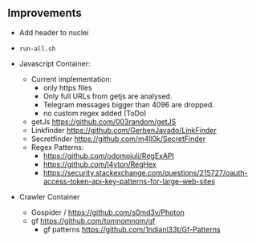 ## Improvements

- Add header to nuclei
- `run-all.sh`
- Javascript Container:
    - Current implementation:
        - only https files 
        - Only full URLs from getjs are analysed. 
        - Telegram messages bigger than 4096 are dropped. 
        - no custom regex added (ToDo)
    - getJs https://github.com/003random/getJS
    - Linkfinder https://github.com/GerbenJavado/LinkFinder
    - Secretfinder https://github.com/m4ll0k/SecretFinder 
    - Regex Patterns: 
        - https://github.com/odomojuli/RegExAPI
        - https://github.com/l4yton/RegHex
        - https://security.stackexchange.com/questions/215727/oauth-access-token-api-key-patterns-for-large-web-sites

- Crawler Container
    - Gospider / https://github.com/s0md3v/Photon 
    - gf https://github.com/tomnomnom/gf
        - gf patterns https://github.com/1ndianl33t/Gf-Patterns 